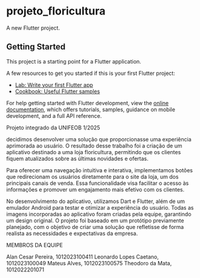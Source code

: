 # projeto_floricultura

A new Flutter project.

## Getting Started

This project is a starting point for a Flutter application.

A few resources to get you started if this is your first Flutter project:

- [Lab: Write your first Flutter app](https://docs.flutter.dev/get-started/codelab)
- [Cookbook: Useful Flutter samples](https://docs.flutter.dev/cookbook)

For help getting started with Flutter development, view the
[online documentation](https://docs.flutter.dev/), which offers tutorials,
samples, guidance on mobile development, and a full API reference.

Projeto integrado da UNIFEOB 1/2025

decidimos desenvolver uma solução que proporcionasse uma experiência aprimorada ao usuário. O resultado desse trabalho foi a criação de um aplicativo destinado a uma loja floricultura, permitindo que os clientes fiquem atualizados sobre as últimas novidades e ofertas.

Para oferecer uma navegação intuitiva e interativa, implementamos botões que redirecionam os usuários diretamente para o site da loja, um dos principais canais de venda. Essa funcionalidade visa facilitar o acesso às informações e promover um engajamento mais efetivo com os clientes.

No desenvolvimento do aplicativo, utilizamos Dart e Flutter, além de um emulador Android para testar e otimizar a experiência do usuário. Todas as imagens incorporadas ao aplicativo foram criadas pela equipe, garantindo um design original. O projeto foi baseado em um protótipo previamente planejado, com o objetivo de criar uma solução que refletisse de forma realista as necessidades e expectativas da empresa.

MEMBROS DA EQUIPE

Alan Cesar Pereira, 1012023100411
Leonardo Lopes Caetano, 1012023100049
Mateus Alves, 1012023100575
Theodoro da Mata, 1012022201071
